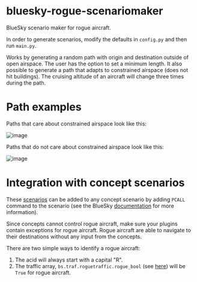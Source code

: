 # bluesky-rogue-scenariomaker
BlueSky scenario maker for rogue aircraft.

In order to generate scenarios, modify the defaults in ```config.py``` and then run ```main.py```.

Works by generating a random path with origin and destination outside of open airspace. The user has the option to set a minimum length. It also possible to generate a path that adapts to constrained airspace (does not hit buildings). The cruising altitude of an aircraft will change three times during the path.

# Path examples

Paths that care about constrained airspace look like this:

![image](https://user-images.githubusercontent.com/78442543/150139109-a6c464c9-81d7-48ad-86cf-618e53118544.png)

Paths that do not care about constrained airspace look like this:

![image](https://user-images.githubusercontent.com/78442543/150139523-0c85804e-d6ed-494d-bc74-33acebbb9763.png)

# Integration with concept scenarios
These [scenarios](https://github.com/Metropolis-2/bluesky-rogue-scenariomaker/tree/main/scenarios) can be added to any concept scenario by adding ```PCALL``` command to the scenario (see the BlueSky [documentation](https://github.com/TUDelft-CNS-ATM/bluesky/wiki/pcall) for more information).

Since concepts cannot control rogue aircraft, make sure your plugins contain exceptions for rogue aircraft. Rogue aircraft are able to navigate to their destinations without any input from the concepts.

There are two simple ways to identify a rogue aircraft:
1. The acid will always start with a capital "R".
2. The traffic array, ```bs.traf.roguetraffic.rogue_bool``` (see [here](https://github.com/Metropolis-2/bluesky/blob/1853587c6bcf626287c3b58cc972fe6eddb51af8/plugins/rogueaircraft.py#L55)) will be `True` for rogue aircraft.
